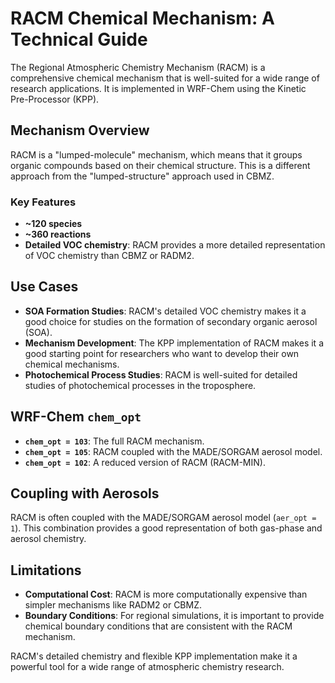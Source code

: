 # RACM Chemical Mechanism: A Technical Guide

The Regional Atmospheric Chemistry Mechanism (RACM) is a comprehensive chemical mechanism that is well-suited for a wide range of research applications. It is implemented in WRF-Chem using the Kinetic Pre-Processor (KPP).

## Mechanism Overview

RACM is a "lumped-molecule" mechanism, which means that it groups organic compounds based on their chemical structure. This is a different approach from the "lumped-structure" approach used in CBMZ.

### Key Features

-   **~120 species**
-   **~360 reactions**
-   **Detailed VOC chemistry**: RACM provides a more detailed representation of VOC chemistry than CBMZ or RADM2.

## Use Cases

-   **SOA Formation Studies**: RACM's detailed VOC chemistry makes it a good choice for studies on the formation of secondary organic aerosol (SOA).
-   **Mechanism Development**: The KPP implementation of RACM makes it a good starting point for researchers who want to develop their own chemical mechanisms.
-   **Photochemical Process Studies**: RACM is well-suited for detailed studies of photochemical processes in the troposphere.

## WRF-Chem `chem_opt`

-   **`chem_opt = 103`**: The full RACM mechanism.
-   **`chem_opt = 105`**: RACM coupled with the MADE/SORGAM aerosol model.
-   **`chem_opt = 102`**: A reduced version of RACM (RACM-MIN).

## Coupling with Aerosols

RACM is often coupled with the MADE/SORGAM aerosol model (`aer_opt = 1`). This combination provides a good representation of both gas-phase and aerosol chemistry.

## Limitations

-   **Computational Cost**: RACM is more computationally expensive than simpler mechanisms like RADM2 or CBMZ.
-   **Boundary Conditions**: For regional simulations, it is important to provide chemical boundary conditions that are consistent with the RACM mechanism.

RACM's detailed chemistry and flexible KPP implementation make it a powerful tool for a wide range of atmospheric chemistry research.